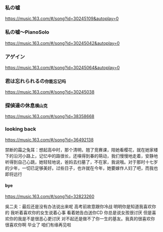 ### 私の嘘
https://music.163.com/#/song?id=30245109&autoplay=0

### 私の嘘～PianoSolo
https://music.163.com/#/song?id=30245042&autoplay=0

### アゲイン
https://music.163.com/#/song?id=30245064&autoplay=0

### 君は忘れられるの`你能忘记吗`
https://music.163.com/#/song?id=30245038

### 探偵達の休息`横山克`
https://music.163.com/#/song?id=38358668

### looking back
https://music.163.com/#/song?id=36492138

禁断的霜之兔耳：想起高中时，那个清明，翘了竞赛课，陪她看樱花，就在她家楼下的沿河小路上，记忆中的路很长，还嗅得到春的萌动，我们慢慢地走着，安静地听得到自己心跳，她轻轻地说，爸妈去扫墓了，不在家，我说哦。对于那时十七岁的少年，一切已足够美好。过些日子，也许就在今年，她要嫁作人妇了吧，而我也即将远行

#### bye
https://music.163.com/#/song?id=32823260

吳二夫：最后还是没有办法说出来呢 高考前故意跟你冷战 明明你是知道我喜欢你的 我听着喜欢你的女生说着心事 看着她告白送你CD 你总是说女孩很讨厌 但是喜欢你的我是不是很恶心更讨厌 对不起还是做不了你一生的基友。我真的很喜欢你很喜欢你啊 毕业了 咱们有缘再见啦
